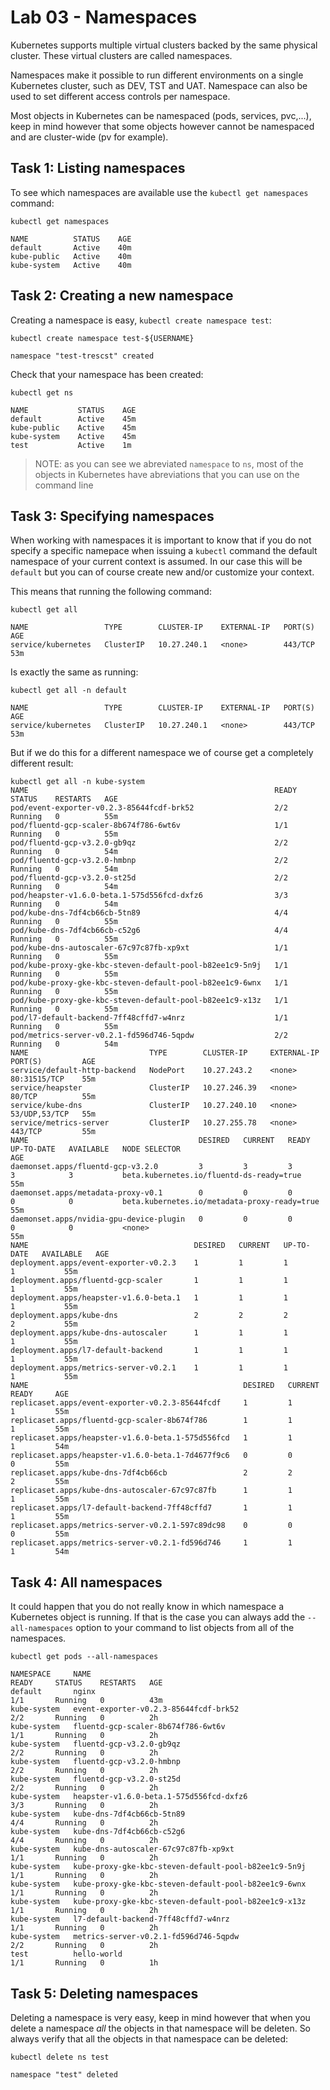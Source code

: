 # Lab 03 - Namespaces

Kubernetes supports multiple virtual clusters backed by the same physical
cluster. These virtual clusters are called namespaces.

Namespaces make it possible to run different environments on a single Kubernetes
cluster, such as DEV, TST and UAT.  Namespace can also be used to set different
access controls per namespace.

Most objects in Kubernetes can be namespaced (pods, services, pvc,...), keep in
mind however that some objects however cannot be namespaced and are cluster-wide
(pv for example).

## Task 1: Listing namespaces

To see which namespaces are available use the `kubectl get namespaces` command:

```
kubectl get namespaces

NAME          STATUS    AGE
default       Active    40m
kube-public   Active    40m
kube-system   Active    40m
```

## Task 2: Creating a new namespace

Creating a namespace is easy, `kubectl create namespace test`:

```
kubectl create namespace test-${USERNAME}

namespace "test-trescst" created
```

Check that your namespace has been created:

```
kubectl get ns

NAME           STATUS    AGE
default        Active    45m
kube-public    Active    45m
kube-system    Active    45m
test           Active    1m
```

> NOTE: as you can see we abreviated `namespace` to `ns`, most of the objects in
> Kubernetes have abreviations that you can use on the command line

## Task 3: Specifying namespaces

When working with namespaces it is important to know that if you do not specify
a specific namepace when issuing a `kubectl` command the default namespace of
your current context is assumed.  In our case this will be `default` but you can
of course create new and/or customize your context.

This means that running the following command:

```
kubectl get all

NAME                 TYPE        CLUSTER-IP    EXTERNAL-IP   PORT(S)   AGE
service/kubernetes   ClusterIP   10.27.240.1   <none>        443/TCP   53m
```

Is exactly the same as running:

```
kubectl get all -n default

NAME                 TYPE        CLUSTER-IP    EXTERNAL-IP   PORT(S)   AGE
service/kubernetes   ClusterIP   10.27.240.1   <none>        443/TCP   53m
```

But if we do this for a different namespace we of course get a completely
different result:

```
kubectl get all -n kube-system
NAME                                                       READY     STATUS    RESTARTS   AGE
pod/event-exporter-v0.2.3-85644fcdf-brk52                  2/2       Running   0          55m
pod/fluentd-gcp-scaler-8b674f786-6wt6v                     1/1       Running   0          55m
pod/fluentd-gcp-v3.2.0-gb9qz                               2/2       Running   0          54m
pod/fluentd-gcp-v3.2.0-hmbnp                               2/2       Running   0          54m
pod/fluentd-gcp-v3.2.0-st25d                               2/2       Running   0          54m
pod/heapster-v1.6.0-beta.1-575d556fcd-dxfz6                3/3       Running   0          54m
pod/kube-dns-7df4cb66cb-5tn89                              4/4       Running   0          55m
pod/kube-dns-7df4cb66cb-c52g6                              4/4       Running   0          55m
pod/kube-dns-autoscaler-67c97c87fb-xp9xt                   1/1       Running   0          55m
pod/kube-proxy-gke-kbc-steven-default-pool-b82ee1c9-5n9j   1/1       Running   0          55m
pod/kube-proxy-gke-kbc-steven-default-pool-b82ee1c9-6wnx   1/1       Running   0          55m
pod/kube-proxy-gke-kbc-steven-default-pool-b82ee1c9-x13z   1/1       Running   0          55m
pod/l7-default-backend-7ff48cffd7-w4nrz                    1/1       Running   0          55m
pod/metrics-server-v0.2.1-fd596d746-5qpdw                  2/2       Running   0          54m
NAME                           TYPE        CLUSTER-IP     EXTERNAL-IP   PORT(S)         AGE
service/default-http-backend   NodePort    10.27.243.2    <none>        80:31515/TCP    55m
service/heapster               ClusterIP   10.27.246.39   <none>        80/TCP          55m
service/kube-dns               ClusterIP   10.27.240.10   <none>        53/UDP,53/TCP   55m
service/metrics-server         ClusterIP   10.27.255.78   <none>        443/TCP         55m
NAME                                      DESIRED   CURRENT   READY     UP-TO-DATE   AVAILABLE   NODE SELECTOR                                  AGE
daemonset.apps/fluentd-gcp-v3.2.0         3         3         3         3            3           beta.kubernetes.io/fluentd-ds-ready=true       55m
daemonset.apps/metadata-proxy-v0.1        0         0         0         0            0           beta.kubernetes.io/metadata-proxy-ready=true   55m
daemonset.apps/nvidia-gpu-device-plugin   0         0         0         0            0           <none>                                         55m
NAME                                     DESIRED   CURRENT   UP-TO-DATE   AVAILABLE   AGE
deployment.apps/event-exporter-v0.2.3    1         1         1            1           55m
deployment.apps/fluentd-gcp-scaler       1         1         1            1           55m
deployment.apps/heapster-v1.6.0-beta.1   1         1         1            1           55m
deployment.apps/kube-dns                 2         2         2            2           55m
deployment.apps/kube-dns-autoscaler      1         1         1            1           55m
deployment.apps/l7-default-backend       1         1         1            1           55m
deployment.apps/metrics-server-v0.2.1    1         1         1            1           55m
NAME                                                DESIRED   CURRENT   READY     AGE
replicaset.apps/event-exporter-v0.2.3-85644fcdf     1         1         1         55m
replicaset.apps/fluentd-gcp-scaler-8b674f786        1         1         1         55m
replicaset.apps/heapster-v1.6.0-beta.1-575d556fcd   1         1         1         54m
replicaset.apps/heapster-v1.6.0-beta.1-7d4677f9c6   0         0         0         55m
replicaset.apps/kube-dns-7df4cb66cb                 2         2         2         55m
replicaset.apps/kube-dns-autoscaler-67c97c87fb      1         1         1         55m
replicaset.apps/l7-default-backend-7ff48cffd7       1         1         1         55m
replicaset.apps/metrics-server-v0.2.1-597c89dc98    0         0         0         55m
replicaset.apps/metrics-server-v0.2.1-fd596d746     1         1         1         54m
```

## Task 4: All namespaces

It could happen that you do not really know in which namespace a Kubernetes
object is running.  If that is the case you can always add the
`--all-namespaces` option to your command to list objects from all of the
namespaces.

```
kubectl get pods --all-namespaces

NAMESPACE     NAME                                                   READY     STATUS    RESTARTS   AGE
default       nginx                                                  1/1       Running   0          43m
kube-system   event-exporter-v0.2.3-85644fcdf-brk52                  2/2       Running   0          2h
kube-system   fluentd-gcp-scaler-8b674f786-6wt6v                     1/1       Running   0          2h
kube-system   fluentd-gcp-v3.2.0-gb9qz                               2/2       Running   0          2h
kube-system   fluentd-gcp-v3.2.0-hmbnp                               2/2       Running   0          2h
kube-system   fluentd-gcp-v3.2.0-st25d                               2/2       Running   0          2h
kube-system   heapster-v1.6.0-beta.1-575d556fcd-dxfz6                3/3       Running   0          2h
kube-system   kube-dns-7df4cb66cb-5tn89                              4/4       Running   0          2h
kube-system   kube-dns-7df4cb66cb-c52g6                              4/4       Running   0          2h
kube-system   kube-dns-autoscaler-67c97c87fb-xp9xt                   1/1       Running   0          2h
kube-system   kube-proxy-gke-kbc-steven-default-pool-b82ee1c9-5n9j   1/1       Running   0          2h
kube-system   kube-proxy-gke-kbc-steven-default-pool-b82ee1c9-6wnx   1/1       Running   0          2h
kube-system   kube-proxy-gke-kbc-steven-default-pool-b82ee1c9-x13z   1/1       Running   0          2h
kube-system   l7-default-backend-7ff48cffd7-w4nrz                    1/1       Running   0          2h
kube-system   metrics-server-v0.2.1-fd596d746-5qpdw                  2/2       Running   0          2h
test          hello-world                                            1/1       Running   0          1h
```

## Task 5: Deleting namespaces

Deleting a namespace is very easy, keep in mind however that when you delete a
namespace *all* the objects in that namespace will be deleten. So always verify
that all the objects in that namespace can be deleted:

```
kubectl delete ns test

namespace "test" deleted
```